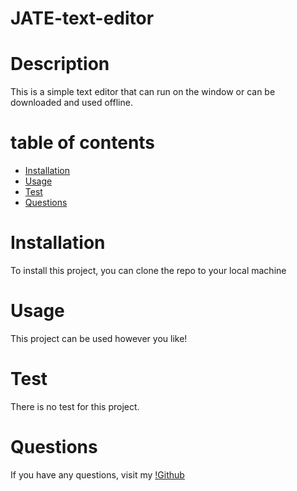 # JATE-text-editor
 
# Description
This is a simple text editor that can run on the window or can be downloaded and used offline.

# table of contents
- [Installation](#installation)
- [Usage](#usage)
- [Test](#test)
- [Questions](#questions)

# Installation
To install this project, you can clone the repo to your local machine 

# Usage
This project can be used however you like! 

# Test
There is no test for this project.

# Questions
If you have any questions, visit my [!Github](https://github.com/jdel-18)

